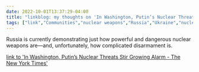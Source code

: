 ---date: 2022-10-01T13:37:29-04:00title: "linkblog: my thoughts on 'In Washington, Putin’s Nuclear Threats Stir Growing Alarm - The New York Times'"tags: ["link","Communities","nuclear weapons","Russia","Ukraine","nuclear disarmament"]---Russia is currently demonstrating just how powerful and dangerous nuclear weapons are—and, unfortunately, how complicated disarmament is. [link to 'In Washington, Putin’s Nuclear Threats Stir Growing Alarm - The New York Times'](https://www.nytimes.com/2022/10/01/world/europe/washington-putin-nuclear-threats.html)